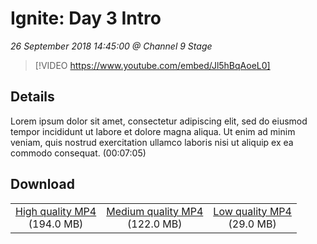 # Ignite: Day 3 Intro

*26 September 2018 14:45:00 @ Channel 9 Stage*

> [!VIDEO https://www.youtube.com/embed/Jl5hBqAoeL0]

## Details

Lorem ipsum dolor sit amet, consectetur adipiscing elit, sed do eiusmod tempor incididunt ut labore et dolore magna aliqua. Ut enim ad minim veniam, quis nostrud exercitation ullamco laboris nisi ut aliquip ex ea commodo consequat. (00:07:05)

## Download

||||
|:--:|:----:|:-:|
|[High quality MP4](https://sec.ch9.ms/ch9/1334/9230754f-eb2d-4455-9376-e57c48cb1334/ch9d3intro_high.mp4)<br />(194.0 MB)|[Medium quality MP4](https://sec.ch9.ms/ch9/1334/9230754f-eb2d-4455-9376-e57c48cb1334/ch9d3intro_mid.mp4)<br />(122.0 MB)|[Low quality MP4](https://sec.ch9.ms/ch9/1334/9230754f-eb2d-4455-9376-e57c48cb1334/ch9d3intro.mp4)<br />(29.0 MB)|